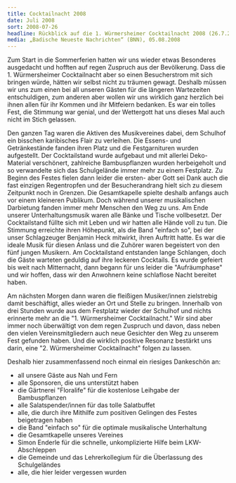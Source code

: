 ```yaml
---
title: Cocktailnacht 2008
date: Juli 2008
sort: 2008-07-26
headline: Rückblick auf die 1. Würmersheimer Cocktailnacht 2008 (26.7.2008)
media: „Badische Neueste Nachrichten“ (BNN), 05.08.2008
---
```


Zum Start in die Sommerferien hatten wir uns wieder etwas Besonderes ausgedacht und hofften auf regen Zuspruch aus der Bevölkerung. Dass die 1. Würmersheimer Cocktailnacht aber so einen Besucherstrom mit sich bringen würde, hätten wir selbst nicht zu träumen gewagt. Deshalb müssen wir uns zum einen bei all unseren Gästen für die längeren Wartezeiten entschuldigen, zum anderen aber wollen wir uns wirklich ganz herzlich bei ihnen allen für ihr Kommen und ihr Mitfeiern bedanken. Es war ein tolles Fest, die Stimmung war genial, und der Wettergott hat uns dieses Mal auch nicht im Stich gelassen. 

Den ganzen Tag waren die Aktiven des Musikvereines dabei, dem Schulhof ein bisschen karibisches Flair zu verleihen. Die Essens- und Getränkestände fanden ihren Platz und die Festgarnituren wurden aufgestellt.  Der Cocktailstand wurde aufgebaut und mit allerlei Deko-Material verschönert, zahlreiche Bambuspflanzen wurden herbeigeholt und so verwandelte sich das Schulgelände immer mehr zu einem Festplatz. Zu Beginn des Festes fielen dann leider die ersten- aber Gott sei Dank auch die fast  einzigen Regentropfen und der Besucherandrang hielt sich zu diesem Zeitpunkt noch in Grenzen. Die Gesamtkapelle spielte deshalb anfangs auch vor einem kleineren Publikum. Doch während unserer musikalischen Darbietung fanden immer mehr Menschen den Weg zu uns. Am Ende unserer Unterhaltungsmusik waren alle Bänke und Tische vollbesetzt.  Der Cocktailstand füllte sich mit Leben und wir hatten alle Hände voll zu tun. Die Stimmung erreichte ihren Höhepunkt, als die Band "einfach so", bei der unser Schlagzeuger Benjamin Heck mitwirkt, ihren Auftritt hatte. Es war die ideale Musik für diesen Anlass und die Zuhörer waren begeistert von den fünf jungen Musikern. Am Cocktailstand entstanden lange Schlangen, doch die Gäste warteten geduldig auf ihre leckeren Cocktails. Es wurde gefeiert bis weit nach Mitternacht, dann begann für uns leider die "Aufräumphase" und wir hoffen, dass wir den Anwohnern keine schlaflose Nacht bereitet haben.

Am nächsten Morgen dann waren die  fleißigen Musiker/innen zielstrebig damit beschäftigt, alles wieder an Ort und Stelle zu bringen. Innerhalb von drei Stunden wurde aus dem Festplatz wieder der Schulhof und nichts erinnerte mehr an die "1. Würmersheimer Cocktailnacht." Wir sind aber immer noch überwältigt von dem regen Zuspruch und davon, dass neben den vielen Vereinsmitgliedern auch neue Gesichter den Weg zu unserem Fest gefunden haben. Und die wirklich positive Resonanz bestärkt uns darin, eine "2. Würmersheimer Cocktailnacht" folgen zu lassen. 

Deshalb hier zusammenfassend noch einmal ein riesiges Dankeschön an:

 - all unsere Gäste aus Nah und Fern
 - alle Sponsoren, die uns unterstützt haben
 - die Gärtnerei "Floralife" für die kostenlose Leihgabe der Bambuspflanzen
 - alle Salatspender/innen für das tolle Salatbuffet
 - alle, die durch ihre Mithilfe zum positiven Gelingen des Festes beigetragen haben
 - die Band "einfach so" für die optimale musikalische Unterhaltung
 - die Gesamtkapelle unseres Vereines
 - Simon Enderle für die schnelle, unkomplizierte Hilfe beim LKW- Abschleppen
 - die  Gemeinde und das Lehrerkollegium für die Überlassung des Schulgeländes
 - alle, die hier leider vergessen wurden

